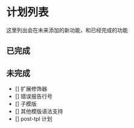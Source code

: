 # 计划列表
这里列出会在未来添加的新功能，和已经完成的功能

## 已完成

## 未完成
- [] 扩展修饰器
- [] 错误报告行号
- [] 子模版
- [] 其他模版语法支持
- [] post-tpl 计划
